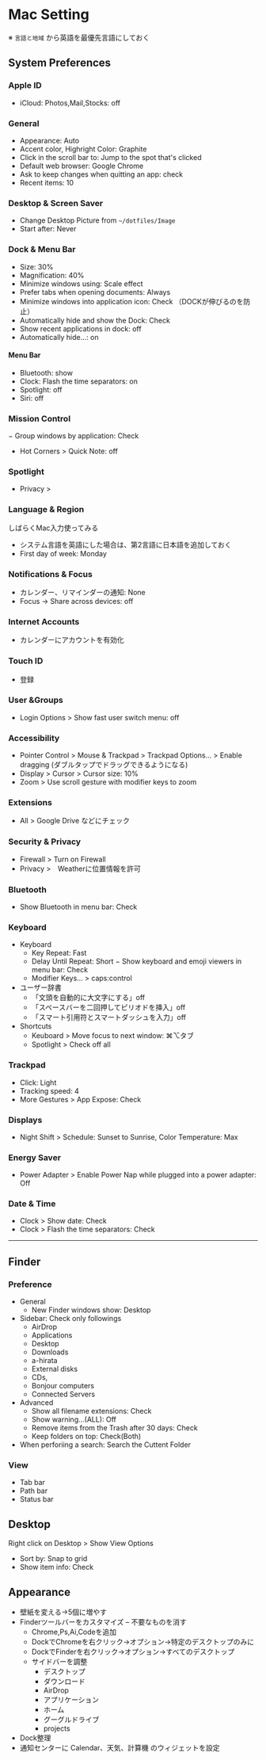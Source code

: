# Mac Setting
※ `言語と地域` から英語を最優先言語にしておく

## System Preferences

### Apple ID
- iCloud: Photos,Mail,Stocks: off

### General
- Appearance: Auto
- Accent color, Highright Color: Graphite
- Click in the scroll bar to: Jump to the spot that's clicked
- Default web browser: Google Chrome
- Ask to keep changes when quitting an app: check
- Recent items: 10

### Desktop & Screen Saver
- Change Desktop Picture from `~/dotfiles/Image`
- Start after: Never

### Dock & Menu Bar
- Size: 30%
- Magnification: 40%
- Minimize windows using: Scale effect
- Prefer tabs when opening documents: Always
- Minimize windows into application icon: Check （DOCKが伸びるのを防止）
- Automatically hide and show the Dock: Check
- Show recent applications in dock: off
- Automatically hide...: on
#### Menu Bar
- Bluetooth: show
- Clock: Flash the time separators: on
- Spotlight: off
- Siri: off

### Mission Control
− Group windows by application: Check
- Hot Corners > Quick Note: off

### Spotlight
- Privacy > 

### Language & Region
しばらくMac入力使ってみる
- システム言語を英語にした場合は、第2言語に日本語を追加しておく
- First day of week: Monday

### Notifications & Focus
- カレンダー、リマインダーの通知: None
- Focus → Share across devices: off

### Internet Accounts
- カレンダーにアカウントを有効化

### Touch ID
- 登録

### User &Groups
- Login Options > Show fast user switch menu: off

### Accessibility
- Pointer Control > Mouse & Trackpad > Trackpad Options... > Enable dragging (ダブルタップでドラッグできるようになる)
- Display > Cursor > Cursor size: 10%
- Zoom > Use scroll gesture with modifier keys to zoom

### Extensions
- All > Google Drive などにチェック

### Security & Privacy
- Firewall > Turn on Firewall
- Privacy >　Weatherに位置情報を許可

### Bluetooth
- Show Bluetooth in menu bar: Check

### Keyboard
- Keyboard
    - Key Repeat: Fast
    - Delay Until Repeat: Short
    − Show keyboard and emoji viewers in menu bar: Check
    - Modifier Keys... > caps:control
- ユーザー辞書
    - 「文頭を自動的に大文字にする」off
    - 「スペースバーを二回押してピリオドを挿入」off
    - 「スマート引用符とスマートダッシュを入力」off
- Shortcuts
    - Keuboard > Move focus to next window: ⌘⌥タブ
    - Spotlight > Check off all

### Trackpad
- Click: Light
- Tracking speed: 4
- More Gestures > App Expose: Check
<!-- - 「ページ間をスワイプ」OFF -->

### Displays
- Night Shift > Schedule: Sunset to Sunrise, Color Temperature: Max

### Energy Saver
- Power Adapter > Enable Power Nap while plugged into a power adapter: Off

### Date & Time
- Clock > Show date: Check
- Clock > Flash the time separators: Check


---


## Finder

### Preference
- General
  - New Finder windows show: Desktop
- Sidebar: Check only followings
  - AirDrop
  - Applications
  - Desktop
  - Downloads
  - a-hirata
  - External disks
  - CDs,
  - Bonjour computers
  - Connected Servers
- Advanced
  - Show all filename extensions: Check
  - Show warning...(ALL): Off
  - Remove items from the Trash after 30 days: Check
  - Keep folders on top: Check(Both)
- When perforiing a search: Search the Cuttent Folder

### View
- Tab bar
- Path bar
- Status bar


## Desktop
Right click on Desktop > Show View Options
- Sort by: Snap to grid
- Show item info: Check


## Appearance
- 壁紙を変える→5個に増やす
- Finderツールバーをカスタマイズ
    – 不要なものを消す
    - Chrome,Ps,Ai,Codeを追加
    - DockでChromeを右クリック→オプション→特定のデスクトップのみに
    - DockでFinderを右クリック→オプション→すべてのデスクトップ
    - サイドバーを調整
        - デスクトップ
        - ダウンロード
        - AirDrop
        - アプリケーション
        - ホーム
        - グーグルドライブ
        - projects
- Dock整理
- 通知センターに Calendar、天気、計算機 のウィジェットを設定
